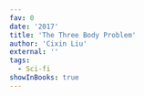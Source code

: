 ```yaml
---
fav: 0
date: '2017'
title: 'The Three Body Problem'
author: 'Cixin Liu'
external: ''
tags:
  - Sci-fi
showInBooks: true
---
```

